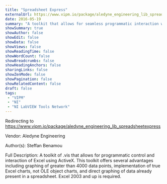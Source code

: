 ```yaml
---
title: "Spreadsheet Express"
externalUrl: https://www.vipm.io/package/aledyne_engineering_lib_spreadsheetexpress
date: 2016-05-19
summary: "A toolkit that allows for seamless programmatic interaction with Excel 2003 and 2007 and makes graphing of existing data in Excel easy."
showSummary: true
showAuthor: false
showEdit: false
showData: false
showViews: false
showReadingTime: false
showWordCount: false
showBreadcrumbs: false
showHeadingAnchors: false
sharingLinks: false
showZenMode: false
showPagination: false
showRelatedContent: false
draft: false
tags:
 - "VIPM"
 - "NI"
 - "NI LabVIEW Tools Network"
---
```


Redirecting to https://www.vipm.io/package/aledyne_engineering_lib_spreadsheetexpress

Vendor: Aledyne Engineering

Author(s): Steffan Benamou
 
Full Description:
A toolkit of .vis that allows for programmatic control and interaction of Excel using ActiveX.  This toolkit offers several advantages including graphing of greater than 4000 data points, implementation of true Excel charts, not OLE object charts, and direct graphing of data already present in a spreadsheet.  Excel 2003 and up is required.